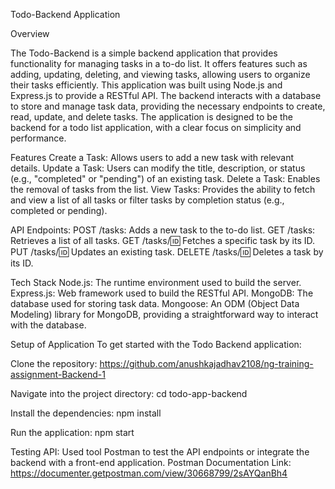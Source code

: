 Todo-Backend Application

Overview

The Todo-Backend is a simple backend application that provides functionality for managing tasks in a to-do list. It offers features such as adding, updating, deleting, and viewing tasks, allowing users to organize their tasks efficiently.
This application was built using Node.js and Express.js to provide a RESTful API. The backend interacts with a database to store and manage task data, providing the necessary endpoints to create, read, update, and delete tasks. The application is designed to be the backend for a todo list application, with a clear focus on simplicity and performance.

Features
Create a Task: Allows users to add a new task with relevant details.
Update a Task: Users can modify the title, description, or status (e.g., "completed" or "pending") of an existing task.
Delete a Task: Enables the removal of tasks from the list.
View Tasks: Provides the ability to fetch and view a list of all tasks or filter tasks by completion status (e.g., completed or pending).

API Endpoints:
POST /tasks: Adds a new task to the to-do list.
GET /tasks: Retrieves a list of all tasks.
GET /tasks/:id: Fetches a specific task by its ID.
PUT /tasks/:id: Updates an existing task.
DELETE /tasks/:id: Deletes a task by its ID.

Tech Stack
Node.js: The runtime environment used to build the server.
Express.js: Web framework used to build the RESTful API.
MongoDB: The database used for storing task data.
Mongoose: An ODM (Object Data Modeling) library for MongoDB, providing a straightforward way to interact with the database.

Setup of Application
To get started with the Todo Backend application:

Clone the repository:
https://github.com/anushkajadhav2108/ng-training-assignment-Backend-1

Navigate into the project directory:
cd todo-app-backend

Install the dependencies:
npm install

Run the application:
npm start

Testing API: 
Used tool Postman to test the API endpoints or integrate the backend with a front-end application.
Postman Documentation Link:
https://documenter.getpostman.com/view/30668799/2sAYQanBh4
